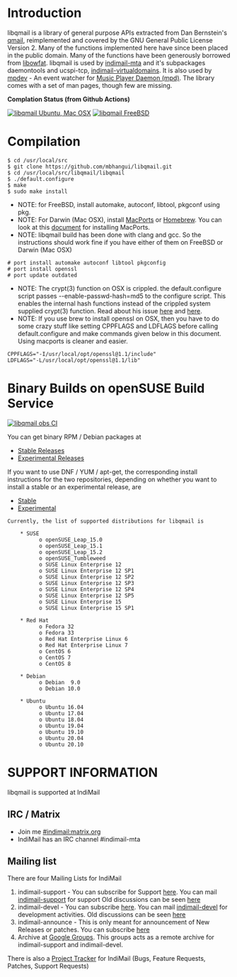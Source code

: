 # Introduction

libqmail is a library of general purpose APIs extracted from Dan Bernstein's [qmail](http://cr.yp.to/qmail.html), reimplemented and covered by the GNU General Public License Version 2. Many of the functions implemented here have since been placed in the public domain. Many of the functions have been generously borrowed from [libowfat](http://www.fefe.de/libowfat/). libqmail is used by [indimail-mta](https://github.com/mbhangui/indimail-mta) and it's subpackages daemontools and ucspi-tcp, [indimail-virtualdomains](https://github.com/mbhangui/indimail-virtualdomains). It is also used by [mpdev](https://github.com/mbhangui/mpdev) - An event watcher for [Music Player Daemon (mpd)](https://www.musicpd.org/). The library comes with a set of man pages, though few are missing.

**Complation Status (from Github Actions)**

[![libqmail Ubuntu, Mac OSX](https://github.com/mbhangui/libqmail/actions/workflows/libqmail-c-cpp.yml/badge.svg)](https://github.com/mbhangui/libqmail/actions/workflows/libqmail-c-cpp.yml)
[![libqmail FreeBSD](https://github.com/mbhangui/libqmail/actions/workflows/libqmail-freebsd.yml/badge.svg)](https://github.com/mbhangui/libqmail/actions/workflows/libqmail-freebsd.yml)

# Compilation

```
$ cd /usr/local/src
$ git clone https://github.com/mbhangui/libqmail.git
$ cd /usr/local/src/libqmail/libqmail
$ ./default.configure
$ make
$ sudo make install
```

* NOTE: for FreeBSD, install automake, autoconf, libtool, pkgconf using pkg.
* NOTE: For Darwin (Mac OSX), install [MacPorts](https://www.macports.org/) or [Homebrew](https://brew.sh/). You can look at this [document](https://paolozaino.wordpress.com/2015/05/05/how-to-install-and-use-autotools-on-mac-os-x/) for installing MacPorts.
* NOTE: libqmail build has been done with clang and gcc. So the instructions should work fine if you have either of them on FreeBSD or Darwin (Mac OSX)
```
# port install automake autoconf libtool pkgconfig
# port install openssl
# port update outdated
```
* NOTE: The crypt(3) function on OSX is crippled. the default.configure script passes --enable-passwd-hash=md5 to the configure script. This enables the internal hash functions instead of the crippled system supplied crypt(3) function. Read about his issue [here](https://stackoverflow.com/questions/32569597/how-to-get-same-crypt3-function-in-mac-os-x-as-linux-gcc-gnu-crypt3-linux-g) and [here](https://bugs.python.org/issue33213).
* NOTE: If you use brew to install openssl on OSX, then you have to do some crazy stuff like setting CPPFLAGS and LDFLAGS before calling default.configure and make commands given below in this document. Using macports is cleaner and easier.
```
CPPFLAGS="-I/usr/local/opt/openssl@1.1/include"
LDFLAGS="-L/usr/local/opt/openssl@1.1/lib"
```

# Binary Builds on openSUSE Build Service

[![libqmail obs CI](https://github.com/mbhangui/libqmail/actions/workflows/libqmail-obs.yml/badge.svg)](https://github.com/mbhangui/libqmail/actions/workflows/libqmail-obs.yml)

You can get binary RPM / Debian packages at

* [Stable Releases](http://download.opensuse.org/repositories/home:/indimail/)
* [Experimental Releases](http://download.opensuse.org/repositories/home:/mbhangui/)

If you want to use DNF / YUM / apt-get, the corresponding install instructions for the two repositories, depending on whether you want to install a stable or an experimental release, are

* [Stable](https://software.opensuse.org/download.html?project=home%3Aindimail&package=libqmail)
* [Experimental](https://software.opensuse.org/download.html?project=home%3Ambhangui&package=libqmail)

```
Currently, the list of supported distributions for libqmail is

    * SUSE
          o openSUSE_Leap_15.0
          o openSUSE_Leap_15.1
          o openSUSE_Leap_15.2
          o openSUSE_Tumbleweed
          o SUSE Linux Enterprise 12
          o SUSE Linux Enterprise 12 SP1
          o SUSE Linux Enterprise 12 SP2
          o SUSE Linux Enterprise 12 SP3
          o SUSE Linux Enterprise 12 SP4
          o SUSE Linux Enterprise 12 SP5
          o SUSE Linux Enterprise 15
          o SUSE Linux Enterprise 15 SP1

    * Red Hat
          o Fedora 32
          o Fedora 33
          o Red Hat Enterprise Linux 6
          o Red Hat Enterprise Linux 7
          o CentOS 6
          o CentOS 7
          o CentOS 8

    * Debian
          o Debian  9.0
          o Debian 10.0

    * Ubuntu
          o Ubuntu 16.04
          o Ubuntu 17.04
          o Ubuntu 18.04
          o Ubuntu 19.04
          o Ubuntu 19.10
          o Ubuntu 20.04
          o Ubuntu 20.10
```

# SUPPORT INFORMATION

libqmail is supported at IndiMail

## IRC / Matrix

* Join me [#indimail:matrix.org](https://matrix.to/#/#indimail:matrix.org)
* IndiMail has an IRC channel #indimail-mta

## Mailing list

There are four Mailing Lists for IndiMail

1. indimail-support  - You can subscribe for Support [here](https://lists.sourceforge.net/lists/listinfo/indimail-support). You can mail [indimail-support](mailto:indimail-support@lists.sourceforge.net) for support Old discussions can be seen [here](https://sourceforge.net/mailarchive/forum.php?forum_name=indimail-support)
2. indimail-devel - You can subscribe [here](https://lists.sourceforge.net/lists/listinfo/indimail-devel). You can mail [indimail-devel](mailto:indimail-devel@lists.sourceforge.net) for development activities. Old discussions can be seen [here](https://sourceforge.net/mailarchive/forum.php?forum_name=indimail-devel)
3. indimail-announce - This is only meant for announcement of New Releases or patches. You can subscribe [here](http://groups.google.com/group/indimail)
4. Archive at [Google Groups](http://groups.google.com/group/indimail). This groups acts as a remote archive for indimail-support and indimail-devel.

There is also a [Project Tracker](http://sourceforge.net/tracker/?group_id=230686) for IndiMail (Bugs, Feature Requests, Patches, Support Requests)
